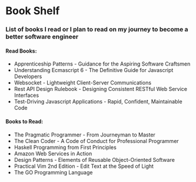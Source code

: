 # Book Shelf

### List of books I read or I plan to read on my journey to become a better software engineer

#### Read Books:

- Apprenticeship Patterns - Guidance for the Aspiring Software Craftsmen
- Understanding Ecmascript 6 - The Definitive Guide for Javascript Developers
- Websocket - Lightweight Client-Server Communications
- Rest API Design Rulebook - Designing Consistent RESTful Web Service
    Interfaces
- Test-Driving Javascript Applications - Rapid, Confident, Maintainable Code


#### Books to Read:

- The Pragmatic Programmer - From Journeyman to Master
- The Clean Coder - A Code of Conduct for Professional Programmer
- Haskell Programming from First Principles
- Amazon Web Services in Action
- Design Patterns - Elements of Reusable Object-Oriented Software
- Practical Vim 2nd Edition - Edit Text at the Speed of Light
- The GO Programming Language
